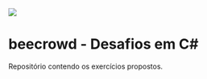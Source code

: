 <img src="https://www.beecrowd.com.br/judge/img/5.0/logo-beecrowd.png">

# beecrowd - Desafios em C#
Repositório contendo os exercícios propostos.
